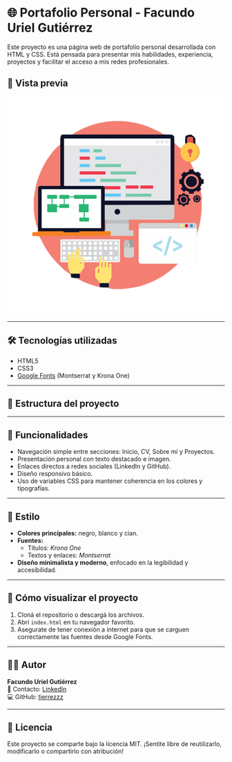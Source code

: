 # 🌐 Portafolio Personal - Facundo Uriel Gutiérrez

Este proyecto es una página web de portafolio personal desarrollada con HTML y CSS. Está pensada para presentar mis habilidades, experiencia, proyectos y facilitar el acceso a mis redes profesionales.

## 🚀 Vista previa

![Vista previa del portafolio](./assets/img_prog.png)

---

## 🛠️ Tecnologías utilizadas

- HTML5
- CSS3
- [Google Fonts](https://fonts.google.com/) (Montserrat y Krona One)

---

## 📁 Estructura del proyecto



---

## 📌 Funcionalidades

- Navegación simple entre secciones: Inicio, CV, Sobre mí y Proyectos.
- Presentación personal con texto destacado e imagen.
- Enlaces directos a redes sociales (LinkedIn y GitHub).
- Diseño responsivo básico.
- Uso de variables CSS para mantener coherencia en los colores y tipografías.

---

## 🎨 Estilo

- **Colores principales:** negro, blanco y cian.
- **Fuentes:**
  - Títulos: *Krona One*
  - Textos y enlaces: *Montserrat*
- **Diseño minimalista y moderno**, enfocado en la legibilidad y accesibilidad.

---

## 📄 Cómo visualizar el proyecto

1. Cloná el repositorio o descargá los archivos.
2. Abrí `index.html` en tu navegador favorito.
3. Asegurate de tener conexión a internet para que se carguen correctamente las fuentes desde Google Fonts.

---

## 👨‍💻 Autor

**Facundo Uriel Gutiérrez**  
📧 Contacto: [LinkedIn](https://www.linkedin.com/in/facundo-gutierrez-448539246/)  
💻 GitHub: [tierrezzz](https://github.com/tierrezzz)

---

## 📝 Licencia

Este proyecto se comparte bajo la licencia MIT. ¡Sentite libre de reutilizarlo, modificarlo o compartirlo con atribución!
